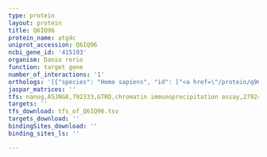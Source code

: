 ```yaml
---
type: protein
layout: protein
title: Q6IQ96
protein_name: atg4c
uniprot_accession: Q6IQ96
ncbi_gene_id: '415193'
organism: Danio rerio
function: target gene
number_of_interactions: '1'
orthologs: '[{"species": "Homo sapiens", "id": ["<a href=\"/protein/q96dt6\">Q96DT6</a>"]}, {"species": "Mus musculus", "id": ["<a href=\"/protein/q811c2\">Q811C2</a>"]}, {"species": "Rattus norvegicus", "id": ["F1M3M0"]}, {"species": "Caenorhabditis elegans", "id": ["Q9U1N6"]}]'
jaspar_matrices: ''
tfs: nanog,A5JNG8,792333,GTRD,chromatin immunoprecipitation assay,27924024%5Buid%5D,No
targets: ''
tfs_download: tfs_of_Q6IQ96.tsv
targets_download: ''
bindingSites_download: ''
binding_sites_ls: ''

---
```

